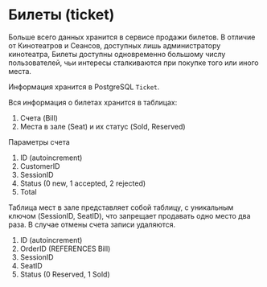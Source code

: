 # Билеты (ticket)

Больше всего данных хранится в сервисе продажи билетов. В отличие от 
Кинотеатров и Сеансов, доступных лишь администратору
кинотеатра, Билеты доступны одновременно большому числу пользователей, 
чьи интересы сталкиваются при покупке того или иного места.

Информация хранится в PostgreSQL `Ticket`.

Вся информация о билетах хранится в таблицах:
1. Счета (Bill)
2. Места в зале (Seat) и их статус (Sold, Reserved)

Параметры счета
1. ID (autoincrement)
2. CustomerID
3. SessionID
4. Status (0 new, 1 accepted, 2 rejected)
5. Total

Таблица мест в зале представляет собой таблицу, с уникальным ключом 
(SessionID, SeatID), что запрещает продавать одно место два раза.
В случае отмены счета записи удаляются.
1. ID (autoincrement)
2. OrderID (REFERENCES Bill)
3. SessionID
4. SeatID
5. Status (0 Reserved, 1 Sold)